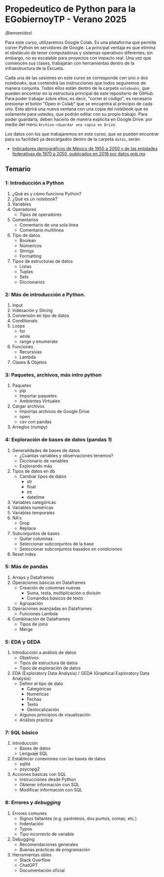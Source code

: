 # Propedeutico de Python para la EGobiernoyTP - Verano 2025

¡Bienvenidos!

Para este curso, utilizaremos Google Colab. Es una plataforma que permite correr Python en servidores de Google. La principal ventaja es que elimina el obstáculo de tener computadoras y sistemas operativos diferentes; sin embargo, no es escalable para proyectos con impacto real. Una vez que comiencen sus clases, trabajarán con herramientas dentro de la infraestructura de la Escuela.

Cada una de las sesiones en este curso se corresponde con uno o dos _notebooks_, que contendrá las instrucciones que todos seguiremos de manera conjunta. Todos ellos están dentro de la carpeta `notebooks`, que pueden encontrar en la estructura principal de este repositorio de GitHub. Para poder trabajar sobre ellos, es decir, "correr el código", es necesario presionar el botón "Open in Colab" que se encuentra al principio de cada uno. Esto abrirá una nueva ventana con una copia del _notebook_ que es solamente para ustedes, que podrán editar con su propio trabajo. Para poder guardarla, deben hacerlo de manera explícita en Google Drive: por medio del menú `Archivo->Guardar una copia en Drive`. 

Los datos con los que trabajaremos en este curso, que se pueden encontrar para su facilidad ya descargados dentro de la carpeta `datos`, serán:
* [Indicadores demográficos de México de 1950 a 2050 y de las entidades federativas de 1970 a 2050, publicados en 2018 por datos.gob.mx](https://datos.gob.mx/herramientas/indicadores-demograficos-de-mexico-de-1950-a-2050-y-de-las-entidades-federativas-de-1970-a-2050?category=web&tag=economia)

## Temario

### 1: Introducción a Python

1.  ¿Qué es y cómo funciona Python?
2.  ¿Qué es un notebook?
3.  Variables
4.  Operadores
    - Tipos de operadores
5.  Comentarios
    - Comentario de una sola línea
    - Comentario multilinea
6.  Tipo de datos
    - Boolean
    - Númericos
    - Strings
    - Formatting
7. Tipos de estructuras de datos
    - Listas
    - Tuplas
    - Sets
    - Diccionarios

### 2: Más de introducción a Python.

1. Input
2. Indexación y Slicing
3. Conversión en tipo de datos
4. Conditionals
5. Loops
   - for
   - while 
   - range y enumerate
6. Funciones
   - Recursivas
   - Lambda
7. Clases & Objetos

### 3: Paquetes, archivos, más intro python

1. Paquetes
   - pip
   - Importar paquetes
   - Ambientes Virtuales
2. Cargar archivos
    - Importas archivos de Google Drive
    - open
    - csv con pandas
3. Arreglos (numpy)

### 4: Exploración de bases de datos (pandas 1)

1. Generalidades de bases de datos
    - ¿Cuántas variables y observaciones tenemos?
    - Diccionario de variables
    - Explorando más
2. Tipos de datos en db
    - Cambiar tipos de datos
        - str
        - float
        - int
        - datetime
3. Variables categóricas
4. Variables numéricas
5. Variables temporales
6. NA's
    - Drop
    - Replace
7. Subconjuntos de bases
    - Quitar columnas
    - Seleccionar subconjuntos de la base
    - Seleccionar subconjuntos basados en condiciones
8. Reset index

### 5: Más de pandas

1. Arrays y Dataframes
2. Operaciones básicas en Dataframes
    * Creación de columnas nuevas
        * Suma, resta, multiplicación o divisón
        * Comandos básicos de texto
    * Agrupación
3. Operaciones avanzadas en Dataframes
    * Funciones Lambda
4. Combinación de Dataframes
    * Tipos de joins
    * Merge

### 5: EDA y GEDA

1. Introducción a análisis de datos
    - Objetivos 
    - Tipos de estructura de datos
    - Tipos de exploración de datos
2. EDA (Exploratory Data Analysis) / GEDA (Graphical Exploratory Data Analysis)
    - Definir el tipo de dato
        - Categóricas
        - Numéricas
        - Fechas
        - Texto
        - Geolocalización
    - Algunos principios de visualización 
    - Análisis práctica


### 7: SQL básico

1. Introducción
    * Bases de datos
    * Lenguaje SQL
2. Establecer conexiones con las bases de datos
    * sqlite 
    * psycopg2 
3. Acciones básicas con SQL
    * Instrucciones desde Python
    * Obtener información con SQL
    * Modificar información con SQL

### 8: Errores y _debugging_

1. Errores comunes
    * Signos faltantes (e.g. paréntesis, dos puntos, comas, etc.)
    * Indentación
    * Typos
    * Tipo incorrecto de variable
2. Debugging
   * Recomendaciones generales
   * Buenas prácticas de programación
3. Herramientas útiles
    * Stack Overflow
    * ChatGPT
    * Documentación oficial
